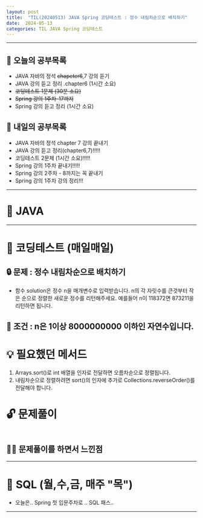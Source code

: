 ```yaml
---
layout: post
title:  "TIL(20240513) JAVA Spring 코딩테스트 : 정수 내림차순으로 배치하기"
date:  2024-05-13 
categories: TIL JAVA Spring 코딩테스트
---
```


---------------------------------------------------------------------

## 🙌 오늘의 공부목록
- JAVA 자바의 정석 ~~chapeter6~~,7 강의 듣기 
- JAVA 강의 듣고 정리 .chapter6 (1시간 소요)
- ~~코딩테스트 1문제 (30분 소요)~~
- ~~Spring 강의 1주차-17까지~~
- Spring 강의 듣고 정리 (1시간 소요)

## 🔄 내일의 공부목록
- JAVA 자바의 정석 chapter 7 강의 끝내기
- JAVA 강의 듣고 정리(chapter6,7)!!!!!
- 코딩테스트 2문제 (1시간 소요)!!!!!
- Spring 강의 1주차 끝내기!!!!!
- Spring 강의 2주차 - 8까지는 꼭 끝내기
- Spring 강의 1주차 강의 정리!!!

---

# 📌 JAVA    



---------------------------------------------------------------------

# 📌 코딩테스트 (매일매일)


## 🔒 문제 : 정수 내림차순으로 배치하기
- 함수 solution은 정수 n을 매개변수로 입력받습니다. n의 각 자릿수를 큰것부터 작은 순으로 정렬한 새로운 정수를 리턴해주세요. 예를들어 n이 118372면 873211을 리턴하면 됩니다.

## 🚫 조건 : n은 1이상 8000000000 이하인 자연수입니다.


# 💡 필요했던 메서드
1. Arrays.sort()로 int 배열을 인자로 전달하면 오름차순으로 정렬됩니다. 
2. 내림차순으로 정렬하려면 sort()의 인자에 추가로 Collections.reverseOrder()를 전달해야 합니다.


# 🔓 문제풀이
```java

```

## 🤷‍♀️ 문제풀이를 하면서 느낀점



---------------------------------------------------

# 📌 SQL (월,수,금, 매주 "목")

- 오늘은.. Spring 첫 입문주차로 .. SQL 패스..

----------------------------------------------------------